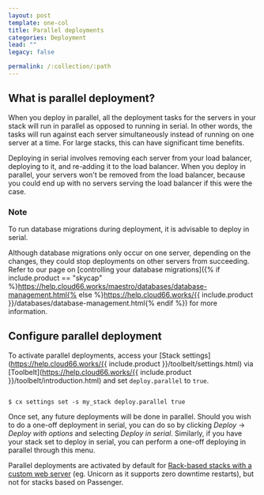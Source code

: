 ```yaml
---
layout: post
template: one-col
title: Parallel deployments
categories: Deployment
lead: ""
legacy: false

permalink: /:collection/:path
---
```




## What is parallel deployment?

When you deploy in parallel, all the deployment tasks for the servers in your stack will run in parallel as opposed to running in serial. In other words, the tasks will run against each server simultaneously instead of running on one server at a time. For large stacks, this can have significant time benefits.

Deploying in serial involves removing each server from your load balancer, deploying to it, and re-adding it to the load balancer. When you deploy in parallel, your servers won't be removed from the load balancer, because you could end up with no servers serving the load balancer if this were the case.

### Note

To run database migrations during deployment, it is advisable to deploy in serial.

Although database migrations only occur on one server, depending on the changes, they could stop deployments on other servers from succeeding. Refer to our page on [controlling your database migrations]({% if include.product == "skycap" %}https://help.cloud66.works/maestro/databases/database-management.html{% else %}https://help.cloud66.works/{{ include.product }}/databases/database-management.html{% endif %}) for more information.

## Configure parallel deployment

To activate parallel deployments, access your [Stack settings](https://help.cloud66.works/{{ include.product }}/toolbelt/settings.html) via [Toolbelt](https://help.cloud66.works/{{ include.product }}/toolbelt/introduction.html) and set `deploy.parallel` to `true`. 

```

$ cx settings set -s my_stack deploy.parallel true

```
Once set, any future deployments will be done in parallel. Should you wish to do a one-off deployment in serial, you can do so by clicking _Deploy_ -> _Deploy with options_ and selecting _Deploy in serial_. Similarly, if you have your stack set to deploy in serial, you can perform a one-off deploying in parallel through this menu.

Parallel deployments are activated by default for [Rack-based stacks with a custom web server](https://help.cloud66.works/rails/deployment/custom-web-servers.html) (eg. Unicorn as it supports zero downtime restarts), but not for stacks based on Passenger.

